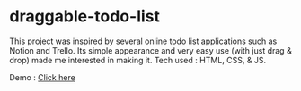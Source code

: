 # draggable-todo-list
This project was inspired by several online todo list applications such as Notion and Trello. Its simple appearance and very easy use (with just drag & drop) made me interested in making it. Tech used : HTML, CSS, & JS. 

Demo : <a href="https://benewicaksono.github.io/draggable-todo-list/" target="_blank">Click here</a>
